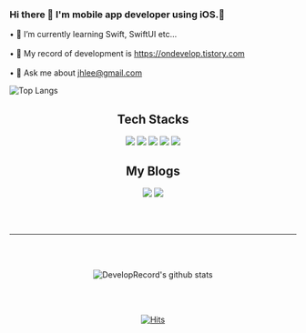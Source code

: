 ### Hi there 👋 I'm mobile app developer using iOS.🌱

• 🌱 I’m currently learning Swift, SwiftUI etc...<br/><br/>
• 📄 My record of development is https://ondevelop.tistory.com <br/><br/>
• 💬 Ask me about jhlee@gmail.com <br/>

![Top Langs](https://github-readme-stats.vercel.app/api/top-langs/?username=DevelopRecord&layout=compact&theme=tokyonight)

## <div align="center">Tech Stacks</div>
<div align="center">
   <img src="https://img.shields.io/badge/Xcode-147EFB?style=flat-square&logo=xcode&logoColor=white"/>
   <img src="https://img.shields.io/badge/iOS-000000?style=flat-square&logo=iOS&logoColor=white"/>
   <img src="https://img.shields.io/badge/Swift-E34F26?style=flat-square&logo=swift&logoColor=white"/>
   <img src="https://img.shields.io/badge/Firebase-FFCA28?style=flat-square&logo=firebase&logoColor=black"/>
   <img src="https://img.shields.io/badge/GitHub-181717?style=flat-square&logo=GitHub&logoColor=white"/>
</div>
  

## <div align="center">My Blogs</div>
<div align="center">
     <a href="https://velog.io/@ljh97820/"><img src="https://img.shields.io/badge/Velog-181717?style=flat-square&logo=Velog&logoColor=white"/></a>
     <a href="https://ondevelop.tistory.com/"><img src="https://img.shields.io/badge/Tistory-181717?style=flat-square&logo=GitHub&logoColor=white"/></a>
</div>

<br><br>
<hr>
<br><br>

<div align="center">
  
![DevelopRecord's github stats](https://github-readme-stats.vercel.app/api?username=DevelopRecord&show_icons=true&theme=tokyonight)

<br><br>

[![Hits](https://hits.seeyoufarm.com/api/count/incr/badge.svg?url=https%3A%2F%2Fgithub.com%2FDevelopRecord&count_bg=%2379C83D&title_bg=%23555555&icon=&icon_color=%23E7E7E7&title=hits&edge_flat=false)](https://hits.seeyoufarm.com)

<br>
</div>
